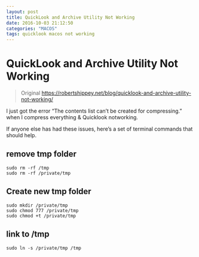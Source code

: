```yaml
---
layout: post
title: QuickLook and Archive Utility Not Working
date: 2016-10-03 21:12:50
categories: "MACOS"
tags: quicklook macos not working
---
```


# QuickLook and Archive Utility Not Working

>Original https://robertshippey.net/blog/quicklook-and-archive-utility-not-working/

I just got the error “The contents list can’t be created for compressing.”  when I compress everything & Quicklook notworking.

If anyone else has had these issues, here’s a set of terminal commands that should help.

## remove tmp folder
```
sudo rm -rf /tmp
sudo rm -rf /private/tmp
```

## Create new tmp folder 
```
sudo mkdir /private/tmp
sudo chmod 777 /private/tmp
sudo chmod +t /private/tmp
```

## link to /tmp
```
sudo ln -s /private/tmp /tmp
```


